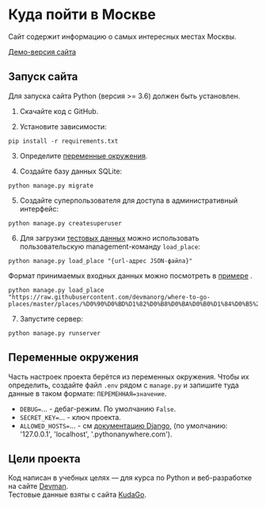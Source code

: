 # Куда пойти в Москве

Сайт содержит информацию о самых интересных местах Москвы.

[Демо-версия сайта](http://earlhikky91.pythonanywhere.com/)

## Запуск сайта

Для запуска сайта Python (версия >= 3.6) должен быть установлен.

1. Скачайте код с GitHub.

2. Установите зависимости:

```console
pip install -r requirements.txt
```

3. Определите [переменные окружения](#переменные-окружения).

4. Создайте базу данных SQLite:

```console
python manage.py migrate
```

5. Создайте суперпользователя для доступа в административный интерфейс:

```console
python manage.py createsuperuser
```  

6. Для загрузки [тестовых данных](https://github.com/devmanorg/where-to-go-places/tree/master/places) можно использовать
   пользовательскую management-команду `load_place`:

```console
python manage.py load_place "{url-адрес JSON-файла}"
```

Формат принимаемых входных данных можно посмотреть
в [примере](https://github.com/devmanorg/where-to-go-places/blob/master/places/%D0%90%D0%BD%D1%82%D0%B8%D0%BA%D0%B0%D1%84%D0%B5%20Bizone.json)
.

```console
python manage.py load_place "https://raw.githubusercontent.com/devmanorg/where-to-go-places/master/places/%D0%90%D0%BD%D1%82%D0%B8%D0%BA%D0%B0%D1%84%D0%B5%20Bizone.json"
```   

7. Запустите сервер:

```console
python manage.py runserver
```  


## Переменные окружения

Часть настроек проекта берётся из переменных окружения. Чтобы их определить, создайте файл `.env` рядом с `manage.py` и
запишите туда данные в таком формате: `ПЕРЕМЕННАЯ=значение`.

- `DEBUG=`... - дебаг-режим. По умолчанию `False`.
- `SECRET_KEY=`... - ключ проекта.
- `ALLOWED_HOSTS=`... - см [документацию Django](https://docs.djangoproject.com/en/3.1/ref/settings/#allowed-hosts), (по
  умолчанию: '127.0.0.1', 'localhost', '.pythonanywhere.com').

## Цели проекта

Код написан в учебных целях — для курса по Python и веб-разработке на сайте [Devman](https://dvmn.org).  
Тестовые данные взяты с сайта [KudaGo](https://kudago.com/).
